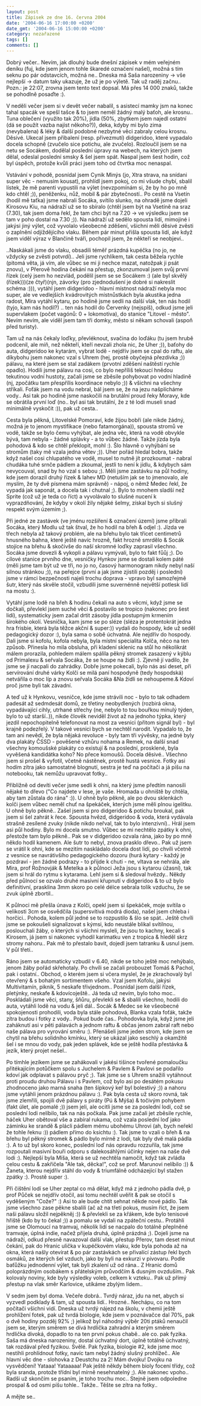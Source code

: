 ```yaml
---
layout: post
title: Zápisek ze dne 16. června 2004
date: '2004-06-16 17:00:00 +0200'
date_gmt: '2004-06-16 15:00:00 +0200'
category: nezařazené
tags: []
comments: []
---
```

<p>Dobrý večer.. Nevím, jak dlouhý bude dnešní zápisek v mém veřejném deníku (fuj,  kde jsem jenom tohle škaredé označení našel), možná s tím seknu po pár odstavcích,  možná ne.. Dneska má Saša narozeniny &rarr; vše nejlepší &rarr; datum taky ukazuje,  že už je po výletě. Tak už raděj začnu.. Pozn.: je 22:07, zrovna jsem tento text dopsal.  Má přes 14 000 znaků, takže se pohodlně posaďte :).</p>
<p>V neděli večer jsem si v devět večer nabalil, s asistecí mamky jsm na konec tahal  spacák ve spešl tašce &amp; to jsem neměl žádný malý baťoh, ale krosnu.. Tuna oblečení  (využito tak 20%), jídla (50%, zbytkem jsem najedl ostatní (dá se použít vazba najíst  někoho?)), deka, kdyby mi bylo zima (nevybalena) &amp; léky &amp; další podobné  nezbytné věci zabraly celou krosnu. Děsivé. Ukecal jsem přibalení (resp. přivezmutí)  didgeridoo, které vypadalo docela schopně (zvučelo sice potichu, ale zvučelo).  Rozloučil jsem se na netu se Socákem, dodělal poslední úpravy na webech, na kterých  jsem dělal, odeslal poslední smsky &amp; šel jsem spát. Naspal jsem šest hodin, což  byl úspěch, protože kvůli práci jsem toho od čtvrtka moc nenaspal.</p>
<p>Vstávání v pohodě, posnídal jsem Cynik Minýs (jo, Xtra strava, na snídani super věc  - nemusím kousat), prohlídl jsem pokoj, co mi všude chybí, sbalil lístek, že mě parenti  vypustili na výlet (nevzpomínám si, že by ho po mně kdo chtěl ;)), peněženku, nůž, mobil  &amp; pár zbytečností.. Po cestě na Vsetín (hodil mě taťka) jsme nabrali Socáka,  svítilo slunko, na ohradě jsme dojeli Kirosovu Kiu, na nádraží už se to sbíralo (chtěl  jsem být na Vsetíně na sraz (7.30), tak jsem doma řekl, že tam chci být na 7.20 &rarr;  ve výsledku jsem se tam v poho dostal na 7.30 ;)). Na nádraží už sedělo spousta lidí,  mimojiné i jakýsi jiný výlet, což vyvolalo všeobecné zděšení, všichni měli děsivé zvěsti  o zaplnění odjíždějícího vlaku. Během pár minut přišla spousta lidí, ale když jsem  viděl výraz v Blančině tváři, pochopil jsem, že někteří se neobjeví..</p>
<p>..Naskákali jsme do vlaku, obsadili téměř prázdná kupéčka (no jo, ne vždycky se zvěsti  potvrdí).. Jeli jsme rychlíkem, tak cesta běžela rychle (pitomá věta, já vím, ale vůbec  se mi ji nechce mazat, natožpak ji psát znovu), v Přerově hodina čekání na přestup,  zkonzumoval jsem svůj první řízek (celý jsem ho nezvlád, podělil jsem se se Socákem :)  (ale byl skvělý (řízek)))(ze čtyř)(njn, závorky (pro zjednodušení je dobré si nakreslit  schéma :))), vytáhl jsem didgeridoo - hlavní místnost nádraží nebyla moc super, ale  ve vedlejších kvádrovitých místnůstkách byla akustika jedna radost, Mira vytáhl kytaru,  po hodině jsme sedli na další vlak, ten nás hodil (tyjo, kam nás hodil?) .. ten nás  hodil do Červenky (nejspíš), odkud jsme jeli supervlakem (počet vagónů: 0 + lokomotiva),  do stanice &quot;Litovel - město&quot;. Nevím nevím, ale viděl jsem tam tři domky,  město si někam schovali (aspoň před turisty).</p>
<p>Tam už na nás čekaly loďky, převléknout, svačina do loďáku (tu jsem hrubě podcenil,  ale míň, než někteří, kteří nevzali zhola nic, že Uher ;)), baťohy do auta, didgeridoo  ke kytarám, vybrat lodě - nejdřív jsem se cpal do raftu, ale díkybohu jsem nakonec  vzal s Uhrem (hej, prostě obyčejná přezdívka ;)) pálavu, na které jsem se stal zadákem  (prvotní zděšení naštěstí rychle opadlo). Hodili jsme pálavu na cosi, co bylo nepříliš  tekoucí hnědou tekutinou vodní hustoty, začali jsme se zběsile pohybovat po vodní hladině  (nj, zpočátku tam přespřílis koordinace nebylo ;)) &amp; všichni na všechny stříkali.  Foťák jsem na vodu nebral, bál jsem se, že na jezu našplícháme vody.. Asi tak po hodině  jsme naskočili na brutální proud řeky Moravy, kde se obrátila první loď (no.. byl asi tak  brutální, že z té lodi museli snad minimálně vyskočit :)), pak už cesta..</p>
<p>Cesta byla pěkná, Litovelské Pomoraví, kde žijou bobři (ale nikde žádný, možná je to  jenom mystifikace (nebo fatamorgána)), spousta stromů ve vodě, takže se bylo čemu vyhýbat,  ale jedna věc, která na vodě obvykle bývá, tam nebyla - žádné splávky - a to vůbec žádné.  Takže jízda byla pohodová &amp; kdo se chtěl překlopit, mohl :). Šlo hlavně o vyhýbání  se stromům (taky mě vzala jedna větev ;)). Uher pořád hledal bobra, takže když našel  cosi chlupatého ve vodě, musel to nutně jít prozkoumat - nabral chudáka tuhé srnče  pádlem a zkoumal, jestli to není k jídlu, &amp; kdybych sám nevycouval, snad by ho vzal  s sebou ;). Měli jsme zastávku na půl hodiny, kde jsem dorazil druhý řízek &amp; lahev  MD (netuším jak se to jmenovalo, ale myslím, že ty dvě písmena mám správně) -  nápoj, o němž Medec řekl, že vypadá jak saponát, a docela tak i chutnal ;). Bylo to  mnohem sladší než Sprite (což už je teda co říct) a vyvolávalo to slušné nucení k  vyprazdňování, že kdyby v okolí žily nějaké šelmy, získal bych si slušný respekt svým  územím ;).</p>
<p>Při jedné ze zastávek (ve jménu rozšíření &amp; označení území) jsme přibrali Socáka, který Modlu už tak štval, že ho hodil na  břeh &amp; odjel :). Jízda ve třech nebyla až takový problém, ale na břehu bylo tak  třicet centimetrů hnusného bahna, které ještě navíc hrozně, fakt hrozně smrdělo &amp;  Socák stojíce na břehu &amp; skočivše do naší skromné loďky zaprasil všechno.  Socáka jsme dovezli &amp; vykopli a pálavu vymývali, bylo to fakt fůůj ;). Do cílové  stanice prvního dne, vesničky Hynkov jsme se dostali kolem páté (měli jsme tam být už  ve tři, no jo no, časový harmonogram nikdy nebyl naší silnou stránkou ;)), na peřejce  (první a jak jsme zjistili pozděj i poslední) jsme v rámci bezpečnosti najeli trochu  doprava - vpravo byl samozřejmě šutr, který nás skvěle stočil, vzbudili jsme suvernénně  největší potlesk lidí na mostu :).</p>
<p>Vytáhl jsme lodě na břeh &amp; hodinu čekali na auto s věcmi, když jsme se dočkali,  převlekl jsem suché věci &amp; postavilo se tropico (nakonec pro šest lidí), systematicky  jsem začal drtit zásoby jídla postupným krmením širokého okolí. Vesnička, kam jsme se  po sléze (sléza je protentokrát jedna hra frisbie, která byla těžce akční &amp; super:))  vydali do hospody, kde už seděl pedagogický dozor :), byla sama o sobě úchvatná. Ale  nejdřív do hospody. Dali jsme si kofolu, kofola nebyla,  byla místní specialita Kolča, něco na ten způsob. Přinesla ho mila obsluha, při kladení  sklenic na stůl ho několikrát málem prorazila, pohledem málem spálila pěkný stromek  zasazený v kýblu od Primalexu &amp; seřvala Socáka, že se houpe na židli :). Zjevně  jí vadilo, že jsme se jí nacpali do zahrádky. Dobře jsme pokecali, bylo nás asi deset,  při servírování druhé várky Kolči se milá paní hospodyně (tedy hospodská) netvářila  o moc líp a znovu seřvala Socáka &amp;Na židli se nehoupeme.&amp; Kdoví proč jsme byli  tak závadní.</p>
<p>A teď už k Hynkovu, vesničce, kde jsme strávili noc - bylo to tak odhadem padesát  až sedmdesát domů, ze třetiny neobydlených (rozbirá okna, vypadávající cihly, utrhané  střechy (ne, nebylo to tou bouřkou minulý týden, bylo to už starší..)), nikde  člověk neviděl život až na jednoho týpka, který jezdil nepochopitelně telefonovat  na most za vesnici (přitom signál byl) - byl krajně podezřelý. V takové vesnici bych  se nechtěl narodit. Vypadalo to, že tam ani nevědí, že byla nějaká revoluce - byly tam  tři vývěsky, na jedné byly dva plakáty ČSSD - pověšené vzhůru nohama a Remek,  na další snad všechny komoušské plakáty co existují &amp; na poslední, prosklené,  byla vyvěšená kandidátka koho? No přece komoušů. Docela děsivé.. Všechno jsem si prošel  &amp; vyfotil, včetně nástěnek, prostě hustá vesnice. Fotky asi hodím zítra jako samostatné  blognutí, sestra je teď na počítači a já píšu na notebooku, tak nemůžu upravovat fotky..</p>
<p>Přibližně od devíti večer jsme sedli k ohni, na který jsme předtím nanosili nějaké  to dřevo (&quot;Co najdete v lese, je vaše. Hromada u ohniště by chtěla, aby tam  zůstala do rána&quot; :)). U ohně bylo pěkně, ale po dvou sklenkách kolči jsem vůbec  neměl chuť na špekáček, kterých jsme měli plnou igelitku. U ohně bylo pěkně.. Zašel jsem  si pro didgeridoo &amp; potichu broukal, pak jsem si šel zahrát k řece. Spousta hvězd,  didgeridoo &amp; voda, která vydávala strašně zesílené zvuky (nikde nikdo neřval,  tak to bylo intenzivní).. Hrál jsem asi půl hodiny. Bylo mi docela smutno. Vůbec se mi  nechtělo zpátky k ohni, přestože tam bylo pěkně.. Pak se v didgeridoo ozvala rána,  jako by po mně někdo hodil kamenem. Ale šutr to nebyl, znova prasklo dřevo.. Pak  už jsem se vrátil k ohni, kde se mezitím naskládalo docela dost lidí, po chvíli včetně  z vesnice se navrátivšího pedagogického dozoru (hurá kytary - každý je pozdraví -  jen žádné podrazy - to přijde k chuti - ne, vltava se nehrála, ale Mira, prof Rožnovják  &amp; Metelka a k půlnoci Ježa jsou s kytarou úžasní), tak jsem si hrál do rytmu  s kytarama. Lehl jsem si &amp; sledoval hvězdy.. Někdy před půlnocí se ozvalo druhé  masivní křupnutí v didgeridoo &amp; to už bylo definitivní, prasklina 3mm skoro  po celé délce sebrala tolik vzduchu, že se zvuk úplně zbortil..</p>
<p>K půlnoci mě přešla únava z Kolči, opekl jsem si špekáček, moje svítila o velikosti  3cm se osvědčila (supersvítivá modrá dioda), našel jsem chleba i horčici.. Pohoda,  kolem půl jedné se to rozpustilo &amp; šlo se spát.. Ještě chvíli jsme se pokoušeli  signalizovat s kýmsi, kdo neustále blikal svítilnou, poslouchali žáby, o kterých  si všichni mysleli, že jsou to kachny, kecali s Kirosem, já jsem si nakonec vyhodil  karimatku ven z tropica &amp; hleděl skrz stromy nahoru.. Pak mě to přestalo bavit,  dojedl jsem tatranku &amp; usnul jsem. V půl třetí..</p>
<p>Ráno jsem se automaticky vzbudil v 6.40, nikde se toho ještě moc nehýbalo,  jenom žáby pořád skřehotaly. Po chvíli se začali probouzet Tomáš &amp; Pachol, pak i  ostatní.. Obchod, o kterém jsem si včera myslel, že je zkrachovalý byl otevřený &amp;  s bohatým sortimentem všeho. Vzal jsem Kofolu, jakýsi Multivitamín, piknik, 5 neskafe  třivjednom.. Posnídal jsem další řízek, pletýnky, neskafe &amp; kdovícoještě.. Já teda  už nevím, bylo toho moc.. Poskládali jsme věci, stany, šňůru, převlekli se &amp; sbalili všechno,  hodili do auta, vytáhli lodě na vodu &amp; jeli dál.. Socák &amp; Medec se ke všeobecné  spokojenosti prohodili, voda byla stále pohodová, Blanka vzala foťák, takže zítra budou  i fotky z vody.. Pokud bude čas.. Pohodovka byla, když jsme jeli zaháknutí asi v pěti  pálavách a jednom raftu &amp; občas jenom zabral raft nebo naše pálava pro vyrování směru :).  Přenášeli jsme jeden strom, kde jsem se chytil na břehu  solidního kmínku, který se ukázal jako seschlý a okamžitě šel i se mnou do vody,  pak jeden splávek, kde se ještě hodila přestávka &amp; jezík, který projet nešel..</p>
<p>Po tímhle jezíkem jsme se zahákovali v jakési tišince tvořené pomaloučku přitékajícím  potůčkem spolu s Juchelem &amp; Pavlem &amp; Pavlovi se podařilo kdoví jak odplavat  s pálavou pryč ;). Tak jsme se s Uhrem snažili vytáhnout proti proudu druhou Pálavu  i s Pavlem, což bylo asi po desátém pokusu zhodnoceno jako marná snaha (ten šípkový  keř byl bolestivý ;)) a nahoru jsme vytáhli jenom prázdnou pálavu :). Pak byla cesta  už skoro rovná, tak jsme zlemřili, spojili dvě pálavy s piráty (Pú &amp; Mýša) &amp;  točivým pohybem (fakt úlet, ale pomalé ;)) jsem jeli, ale ocitli jsme se za poslední  lodí, což se poslední lodi nelíbilo, tak na nás počkala. Pak jsme začali jet zběsile  rychle, háček Uher obětoval vše a zabíral rukama, což vzala poslední loď jako záminku  ke srandě &amp; plácli pádlem mému ubohému Uhrovi (ah, bych neřekl že tohle řeknu :))  pádlem přímo do ksichtu :). Tak jsme to vzali o břeh &amp; na břehu byl pěkný stromek  &amp; pádlo bylo mírně z lodi, tak byly dvě malá pádla :). A to už byl skoro konec,  poslední loď nás opravdu rozzuřila, tak jsme rozpoutali masivní bouři odporu s dalekosáhlými  účinky nejen na naše dvě lodi :). Nejlepší byla Míša, která se už nechtěla namočit,  když tak zvládla celou cestu &amp; zakřičela &quot;Ale tak, děcka!&quot;, což se prof.  Marunovi nelíbilo :)) &amp; Žaneta, kterou nejdřív stáhl do vody &amp; triumfálně  odcházející byl stažen zpátky :). Prostě super :).</p>
<p>Při čištění lodí se Uher zeptal co má dělat, když má z jednoho pádla dvě, p prof  Půček se nejdřív otočil, asi tomu nechtěl uvěřit &amp; pak se otočil s vyděšeným  &quot;Cože?&quot; :) Asi to ale bude chtít sehnat někde nové pádlo. Tak jsme všechno  zase pěkne sbalili (ač až na třetí pokus, musím říct, že jsem naši pálavu složil  nejpěkněj :)) &amp; převlekli se za křákem, kde bylo tenisové hřiště (kdo by to  čekal ;)) a pomalu se vydali na zpáteční cestu.. Protáhli jsme se Olomoucí na tramvaj,  několik lidí se nacpalo do totálně přeplněné tramvaje, úplná indie, načež přijela  druhá, úplně prázdná ;). Dojeli jsme na nádraží, odkud přesně navazoval další vlak,  přestup Přerov, tam deset minut čekání, pak do Hranic ulička v kupéčkovém vlaku,  kde byla pohoda až na okna, která našly otevírat &amp; po pár zastávkách se přivalící  zástup řekl bych osmáků, ze kterých šel vzduch, jako by byli na exkurzi v pivovaru.  Podle baťůžku jednodenní výlet, tak byli zkalení už od rána.. Z Hranic domů poloprázdným  osobákem s přátelským průvodčím &amp; dusným ovzduším.. Pak kolovaly noviny, kde byly výsledky  voleb, celkem k vzteku.. Pak už přímý přestup na vlak směr Karlovice, utíkáme zbylým lidem..</p>
<p>V sedm jsem byl doma. Večeře dobrá.. Tvrdý náraz, jdu na net, abych si vyzvedl podklady  &amp; tam, už spousta lidí.. Hrozné.. Nechápu, co na tom počítači všichni vidí. Dneska  už tvrdý nájezd na školu, v chemii ještě prohlížení fotek, pak už tvrdá biologie,  kde jsem v poznávačce dal 70%, pak o dvě hodiny pozděj 92% ;) jelikož byl náhodný výběr  20ti ptáků nenaučil jsem se, kterým směrem se dívá hrdlička zahradní a kterým směrem  hrdlička divoká, dopadlo to na ten první pokus chabě.. ale co. pak fyzika. Saša má dneska  narozeniny, dostal úchvatný dort, úplně totálně úchvatný, tak rozdával před fyzikou.  Svělé. Pak fyzika, biologie #2, kde jsme moc nestihli prohlídnout fotky, navíc tam nebyl  žádný slušný prohlížeč.. Ale hlavní věc dne - slohovka z Deustchu za 2! Mám dvojku!  Dvojku na vysvědčení! Yataaa! Yataaaaa! Pak ještě někdy během bioly focení třídy,  což byla sranda, protože třídní byl mírně nesehnatelný ;). Ale nakonec vpoho..  Radši už skončím se psaním, je toho trochu moc.. Stejně jsem odpoledne prospal  &amp; od osmi píšu tohle.. Takže.. Těšte se zítra na fotky..</p>
<p>A mějte se..</p>
